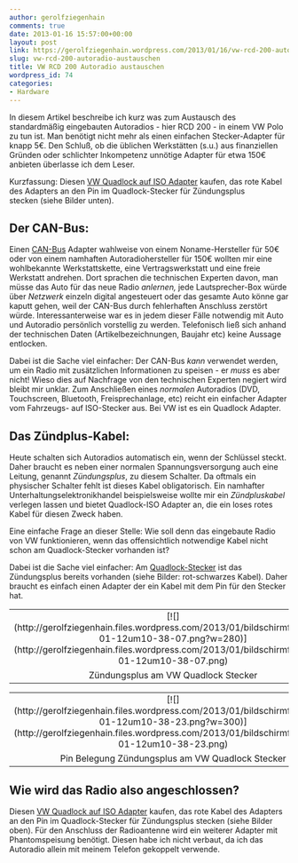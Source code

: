```yaml
---
author: gerolfziegenhain
comments: true
date: 2013-01-16 15:57:00+00:00
layout: post
link: https://gerolfziegenhain.wordpress.com/2013/01/16/vw-rcd-200-autoradio-austauschen/
slug: vw-rcd-200-autoradio-austauschen
title: VW RCD 200 Autoradio austauschen
wordpress_id: 74
categories:
- Hardware
---
```


In diesem Artikel beschreibe ich kurz was zum Austausch des standardmäßig eingebauten Autoradios - hier RCD 200 - in einem VW Polo zu tun ist. Man benötigt nicht mehr als einen einfachen Stecker-Adapter für knapp 5€. Den Schluß, ob die üblichen Werkstätten (s.u.) aus finanziellen Gründen oder schlichter Inkompetenz unnötige Adapter für etwa 150€ anbieten überlasse ich dem Leser.





Kurzfassung: Diesen [VW Quadlock auf ISO Adapter](http://www.amazon.de/gp/product/B000M710QO/ref=cm_cr_rev_prod_title) kaufen, das rote Kabel des Adapters an den Pin im Quadlock-Stecker für Zündungsplus stecken (siehe Bilder unten).


## Der CAN-Bus:




Einen [CAN-Bus](http://de.wikipedia.org/wiki/Controller_Area_Network) Adapter wahlweise von einem Noname-Hersteller für 50€ oder von einem namhaften Autoradiohersteller für 150€ wollten mir eine wohlbekannte Werkstattskette, eine Vertragswerkstatt und eine freie Werkstatt andrehen. Dort sprachen die technischen Experten davon, man müsse das Auto für das neue Radio _anlernen,_ jede Lautsprecher-Box würde über _Netzwerk_ einzeln digital angesteuert oder das gesamte Auto könne gar kaputt gehen, weil der CAN-Bus durch fehlerhaften Anschluss zerstört würde. Interessanterweise war es in jedem dieser Fälle notwendig mit Auto und Autoradio persönlich vorstellig zu werden. Telefonisch ließ sich anhand der technischen Daten (Artikelbezeichnungen, Baujahr etc) keine Aussage entlocken.







Dabei ist die Sache viel einfacher: Der CAN-Bus _kann_ verwendet werden, um ein Radio mit zusätzlichen Informationen zu speisen - er _muss_ es aber nicht! Wieso dies auf Nachfrage von den technischen Experten negiert wird bleibt mir unklar. Zum Anschließen eines _normalen_ Autoradios (DVD, Touchscreen, Bluetooth, Freisprechanlage, etc) reicht ein einfacher Adapter vom Fahrzeugs- auf ISO-Stecker aus. Bei VW ist es ein Quadlock Adapter.







## Das Zündplus-Kabel:




Heute schalten sich Autoradios automatisch ein, wenn der Schlüssel steckt. Daher braucht es neben einer normalen Spannungsversorgung auch eine Leitung, genannt _Zündungsplus_, zu diesem Schalter. Da oftmals ein physischer Schalter fehlt ist dieses Kabel obligatorisch. Ein namhafter Unterhaltungselektronikhandel beispielsweise wollte mir ein _Zündpluskabel_ verlegen lassen und bietet Quadlock-ISO Adapter an, die ein loses rotes Kabel für diesen Zweck haben.







Eine einfache Frage an dieser Stelle: Wie soll denn das eingebaute Radio von VW funktionieren, wenn das offensichtlich notwendige Kabel nicht schon am Quadlock-Stecker vorhanden ist?







Dabei ist die Sache viel einfacher: Am [Quadlock-Stecker](http://en.wikipedia.org/wiki/Connectors_for_car_audio#Quadlock) ist das Zündungsplus bereits vorhanden (siehe Bilder: rot-schwarzes Kabel). Daher braucht es einfach einen Adapter der ein Kabel mit dem Pin für den Stecker hat.


<table cellpadding="0" align="center" style="margin-left:auto;margin-right:auto;text-align:center;" cellspacing="0" class="tr-caption-container" >
<tbody >
<tr >

<td style="text-align:center;" >[![](http://gerolfziegenhain.files.wordpress.com/2013/01/bildschirmfoto2013-01-12um10-38-07.png?w=280)](http://gerolfziegenhain.files.wordpress.com/2013/01/bildschirmfoto2013-01-12um10-38-07.png)
</td>
</tr>
<tr >

<td style="text-align:center;" class="tr-caption" >Zündungsplus am VW Quadlock Stecker
</td>
</tr>
</tbody>
</table>
<table cellpadding="0" align="center" style="margin-left:auto;margin-right:auto;text-align:center;" cellspacing="0" class="tr-caption-container" >
<tbody >
<tr >

<td style="text-align:center;" >[![](http://gerolfziegenhain.files.wordpress.com/2013/01/bildschirmfoto2013-01-12um10-38-23.png?w=300)](http://gerolfziegenhain.files.wordpress.com/2013/01/bildschirmfoto2013-01-12um10-38-23.png)
</td>
</tr>
<tr >

<td style="text-align:center;" class="tr-caption" >Pin Belegung Zündungsplus am VW Quadlock Stecker
</td>
</tr>
</tbody>
</table>


## Wie wird das Radio also angeschlossen?


Diesen [VW Quadlock auf ISO Adapter](http://www.amazon.de/gp/product/B000M710QO/ref=cm_cr_rev_prod_title) kaufen, das rote Kabel des Adapters an den Pin im Quadlock-Stecker für Zündungsplus stecken (siehe Bilder oben). Für den Anschluss der Radioantenne wird ein weiterer Adapter mit Phantomspeisung benötigt. Diesen habe ich nicht verbaut, da ich das Autoradio allein mit meinem Telefon gekoppelt verwende.

